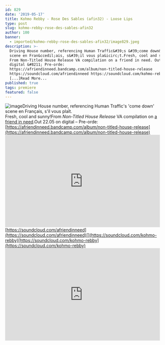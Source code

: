 ```yaml
---
id: 829
date: '2019-05-17'
title: Kohmo Rebby - Rose Des Sables (afin32) - Loose Lips
type: post
slug: kohmo-rebby-rose-des-sables-afin32
author: 100
banner:
  - imported/kohmo-rebby-rose-des-sables-afin32/image829.jpeg
description: >-
  Driving House number, referencing Human Traffic&#39;s &#39;come down&#39;
  scene en Fran&ccedil;ais, s&#39;il vous pla&icirc;t.Fresh, cool and sunny!
  From Non-Titled House Release VA compilation on a friend in need. Out 22.05 on
  digital &#8211; Pre-orde:
  https://afriendinneed.bandcamp.com/album/non-titled-house-release
  https://soundcloud.com/afriendinneed https://soundcloud.com/kohmo-rebby
  [...]Read More...
published: true
tags: premiere
featured: false
---
```

![image](../imported/kohmo-rebby-rose-des-sables-afin32/image829.jpeg)Driving House number, referencing Human Traffic's 'come down' scene en Français, s'il vous plaît.  
Fresh, cool and sunny!From _Non-Titled House Release_ VA compilation on [a friend in need](https://afriendinneed.bandcamp.com).Out 22.05 on digital – Pre-orde: [](https://afriendinneed.bandcamp.com/album/non-titled-house-release)[https://afriendinneed.bandcamp.com/album/non-titled-house-release](https://afriendinneed.bandcamp.com/album/non-titled-house-release)<iframe width='100%' height='300' scrolling='no' frameborder='no' allow='autoplay' src='https://w.soundcloud.com/player/?url=https%3A//api.soundcloud.com/tracks/622143144&color=%23ff5500&auto_play=false&hide_related=false&show_comments=true&show_user=true&show_reposts=false&show_teaser=true'></iframe>[](https://soundcloud.com/afriendinneed)[https://soundcloud.com/afriendinneed](https://soundcloud.com/afriendinneed)[](https://soundcloud.com/kohmo-rebby)[https://soundcloud.com/kohmo-rebby](https://soundcloud.com/kohmo-rebby)<iframe width='100%' height='300' scrolling='no' frameborder='no' allow='autoplay' src='https://www.youtube.com/embed/Ws9ZxluAaf8'></iframe>